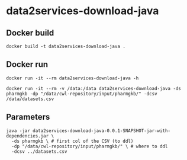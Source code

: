 # data2services-download-java

## Docker build

```shell
docker build -t data2services-download-java .
```

## Docker run

```shell
docker run -it --rm data2services-download-java -h

docker run -it --rm -v /data:/data data2services-download-java -ds pharmgkb -dp "/data/cwl-repository/input/pharmgkb/" -dcsv /data/datasets.csv
```

## Parameters

```shell
java -jar data2services-download-java-0.0.1-SNAPSHOT-jar-with-dependencies.jar \
  -ds pharmgkb \ # first col of the CSV (to ddl)
  -dp "/data/cwl-repository/input/pharmgkb/" \ # where to ddl
  -dcsv ../datasets.csv
```

